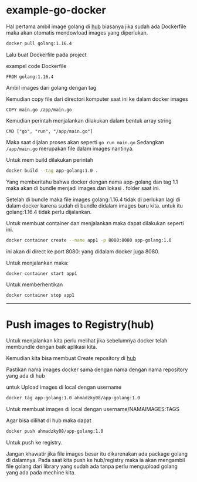 # example-go-docker

Hal pertama ambil image golang di [hub](https://hub.docker.com/_/golang) biasanya jika sudah ada Dockerfile maka akan otomatis mendowload images yang diperlukan.

```sh
docker pull golang:1.16.4
```

Lalu buat Dockerfile pada project

exampel code Dockerfile

```
FROM golang:1.16.4
```

Ambil images dari golang dengan tag

Kemudian copy file dari directori komputer saat ini ke dalam docker images

```
COPY main.go /app/main.go
```

Kemudian perintah menjalankan dilakukan dalam bentuk array string

```
CMD ["go", "run", "/app/main.go"]
```

Maka saat dijalan proses akan seperti `go run main.go`
Sedangkan `/app/main.go` merupakan file dalam images nantinya.

Untuk mem build dilakukan perintah

```sh
docker build --tag app-golang:1.0 .
```

Yang memberitahu bahwa docker dengan nama app-golang dan tag 1.1 maka akan di bundle menjadi images dan lokasi . folder saat ini.

Setelah di bundle maka file images golang:1.16.4 tidak di perlukan lagi di dalam docker karena sudah di bundle didalam images baru kita. untuk itu golang:1.16.4 tidak perlu dijalankan.

Untuk membuat container dan menjalankan maka dapat dilakukan seperti ini.

```sh
docker container create --name app1 -p 8080:8080 app-golang:1.0
```

ini akan di direct ke port 8080: yang didalam docker juga 8080.

Untuk menjalankan maka:

```sh
docker container start app1
```

Untuk memberhentikan

```sh
docker container stop app1
```

---

# Push images to Registry(hub)

Untuk menjalankan kita perlu melihat jika sebelumnya docker telah membundle dengan baik aplikasi kita.

Kemudian kita bisa membuat Create repository di [hub](https://hub.docker.com/repositories)

Pastikan nama images docker sama dengan nama dengan nama repository yang ada di hub

untuk Upload images di local dengan username

```sh
docker tag app-golang:1.0 ahmadzky08/app-golang:1.0
```

Untuk membuat images di local dengan username/NAMAIMAGES:TAGS

Agar bisa dilihat di hub maka dapat

```sh
docker push ahmadzky08/app-golang:1.0
```

Untuk push ke registry.

Jangan khawatir jika file images besar itu dikarenakan ada package golang di dalamnya. Pada saat kita push ke hub/registry maka ia akan mengambil file golang dari library yang sudah ada tanpa perlu mengupload golang yang ada pada mechine kita.
